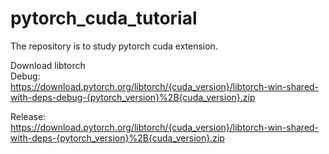 # pytorch_cuda_tutorial
The repository is to study pytorch cuda extension.  

Download libtorch    
Debug:  
https://download.pytorch.org/libtorch/{cuda_version}/libtorch-win-shared-with-deps-debug-{pytorch_version}%2B{cuda_version}.zip  

Release:  
https://download.pytorch.org/libtorch/{cuda_version}/libtorch-win-shared-with-deps-{pytorch_version}%2B{cuda_version}.zip
